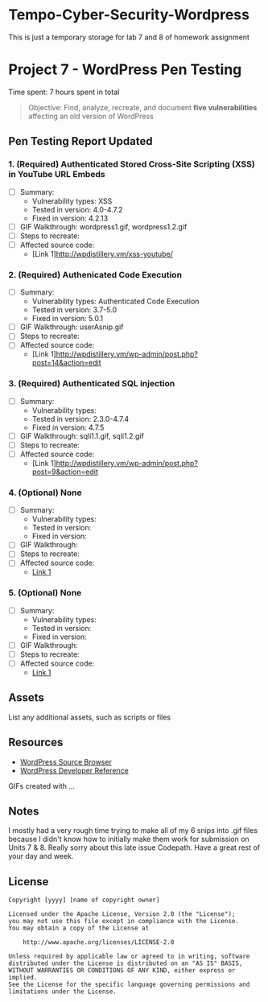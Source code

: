 # Tempo-Cyber-Security-Wordpress
This is just a temporary storage for lab 7 and 8 of homework assignment

# Project 7 - WordPress Pen Testing

Time spent: 7 hours spent in total

> Objective: Find, analyze, recreate, and document **five vulnerabilities** affecting an old version of WordPress

## Pen Testing Report Updated

### 1. (Required) Authenticated Stored Cross-Site Scripting (XSS) in YouTube URL Embeds

- [ ] Summary: 
  - Vulnerability types: XSS
  - Tested in version: 4.0-4.7.2
  - Fixed in version: 4.2.13
- [ ] GIF Walkthrough: wordpress1.gif, wordpress1.2.gif
- [ ] Steps to recreate: 
- [ ] Affected source code:
  - [Link 1]http://wpdistillery.vm/xss-youtube/
  
### 2. (Required) Authenicated Code Execution 

- [ ] Summary: 
  - Vulnerability types: Authenticated Code Execution
  - Tested in version: 3.7-5.0
  - Fixed in version: 5.0.1
- [ ] GIF Walkthrough: userAsnip.gif
- [ ] Steps to recreate: 
- [ ] Affected source code:
  - [Link 1]http://wpdistillery.vm/wp-admin/post.php?post=14&action=edit

### 3. (Required) Authenticated SQL injection

- [ ] Summary: 
  - Vulnerability types: 
  - Tested in version: 2.3.0-4.7.4
  - Fixed in version: 4.7.5
- [ ] GIF Walkthrough: sqli1.1.gif, sqli1.2.gif
- [ ] Steps to recreate: 
- [ ] Affected source code:
  - [Link 1]http://wpdistillery.vm/wp-admin/post.php?post=9&action=edit

### 4. (Optional) None

- [ ] Summary: 
  - Vulnerability types:
  - Tested in version:
  - Fixed in version: 
- [ ] GIF Walkthrough: 
- [ ] Steps to recreate: 
- [ ] Affected source code:
  - [Link 1](https://core.trac.wordpress.org/browser/tags/version/src/source_file.php)

### 5. (Optional) None

- [ ] Summary: 
  - Vulnerability types:
  - Tested in version:
  - Fixed in version: 
- [ ] GIF Walkthrough: 
- [ ] Steps to recreate: 
- [ ] Affected source code:
  - [Link 1](https://core.trac.wordpress.org/browser/tags/version/src/source_file.php) 

## Assets

List any additional assets, such as scripts or files

## Resources

- [WordPress Source Browser](https://core.trac.wordpress.org/browser/)
- [WordPress Developer Reference](https://developer.wordpress.org/reference/)

GIFs created with  ...
<!-- Recommended GIF Tools:
[Kap](https://getkap.co/) for macOS
[ScreenToGif](https://www.screentogif.com/) for Windows
[peek](https://github.com/phw/peek) for Linux. -->

## Notes

I mostly had a very rough time trying to make all of my 6 snips into .gif files because I didn't know how to initially make them work for submission on Units 7 & 8. Really sorry about this late issue Codepath. Have a great rest of your day and week. 

## License

    Copyright [yyyy] [name of copyright owner]

    Licensed under the Apache License, Version 2.0 (the "License");
    you may not use this file except in compliance with the License.
    You may obtain a copy of the License at

        http://www.apache.org/licenses/LICENSE-2.0

    Unless required by applicable law or agreed to in writing, software
    distributed under the License is distributed on an "AS IS" BASIS,
    WITHOUT WARRANTIES OR CONDITIONS OF ANY KIND, either express or implied.
    See the License for the specific language governing permissions and
    limitations under the License.
